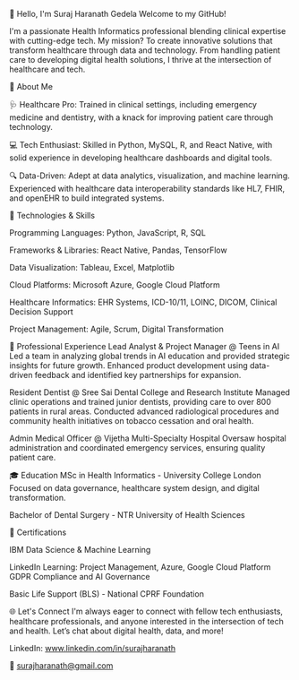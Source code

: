 👋 Hello, I'm Suraj Haranath Gedela
Welcome to my GitHub!

I'm a passionate Health Informatics professional blending clinical expertise with cutting-edge tech. My mission? To create innovative solutions that transform healthcare through data and technology. From handling patient care to developing digital health solutions, I thrive at the intersection of healthcare and tech.

🚀 About Me

🩺 Healthcare Pro: Trained in clinical settings, including emergency medicine and dentistry, with a knack for improving patient care through technology.

💻 Tech Enthusiast: Skilled in Python, MySQL, R, and React Native, with solid experience in developing healthcare dashboards and digital tools.

🔍 Data-Driven: Adept at data analytics, visualization, and machine learning. Experienced with healthcare data interoperability standards like HL7, FHIR, and openEHR to build integrated systems.

🔧 Technologies & Skills

Programming Languages: Python, JavaScript, R, SQL

Frameworks & Libraries: React Native, Pandas, TensorFlow

Data Visualization: Tableau, Excel, Matplotlib

Cloud Platforms: Microsoft Azure, Google Cloud Platform

Healthcare Informatics: EHR Systems, ICD-10/11, LOINC, DICOM, Clinical Decision Support

Project Management: Agile, Scrum, Digital Transformation


💼 Professional Experience
Lead Analyst & Project Manager @ Teens in AI
Led a team in analyzing global trends in AI education and provided strategic insights for future growth.
Enhanced product development using data-driven feedback and identified key partnerships for expansion.

Resident Dentist @ Sree Sai Dental College and Research Institute
Managed clinic operations and trained junior dentists, providing care to over 800 patients in rural areas.
Conducted advanced radiological procedures and community health initiatives on tobacco cessation and oral health.

Admin Medical Officer @ Vijetha Multi-Specialty Hospital
Oversaw hospital administration and coordinated emergency services, ensuring quality patient care.


🎓 Education
MSc in Health Informatics - University College London
Focused on data governance, healthcare system design, and digital transformation.

Bachelor of Dental Surgery - NTR University of Health Sciences


📜 Certifications

IBM Data Science & Machine Learning

LinkedIn Learning: Project Management, Azure, Google Cloud Platform
GDPR Compliance and AI Governance

Basic Life Support (BLS) - National CPRF Foundation

🌐 Let's Connect
I'm always eager to connect with fellow tech enthusiasts, healthcare professionals, and anyone interested in the intersection of tech and health. Let’s chat about digital health, data, and more!

LinkedIn: www.linkedin.com/in/surajharanath

📧 surajharanath@gmail.com
